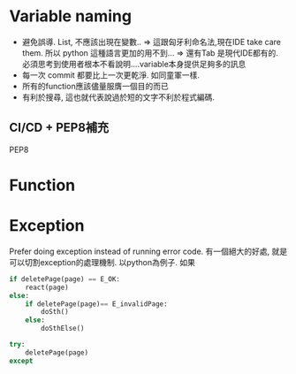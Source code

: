 # Variable naming
- 避免誤導. List, 不應該出現在變數..
	=> 這跟匈牙利命名法,現在IDE take care them. 所以 python 這種語言更加的用不到...
	=> 還有Tab 是現代IDE都有的. 必須思考到使用者根本不看說明....variable本身提供足夠多的訊息
- 每一次 commit 都要比上一次更乾淨.  如同童軍一樣.
- 所有的function應該儘量服膺一個目的而已
- 有利於搜尋,  這也就代表說過於短的文字不利於程式編碼.


## CI/CD + PEP8補充
PEP8
# Function
# Exception
Prefer doing exception instead of running error code. 有一個絕大的好處, 就是可以切割exception的處理機制. 以python為例子. 如果 
```python
if deletePage(page) == E_OK:
	react(page)
else:
	if deletePage(page)== E_invalidPage:
		doSth()
	else:
		doSthElse()

try:
	deletePage(page)
except
```
<!--stackedit_data:
eyJoaXN0b3J5IjpbMTg5MTgyMzExMSwtMTI5NTIwMDkzMSw4OD
k5ODEzOCwxMDAxNTY4OTc2LDE2NjY3NDQyNzksLTIxMzc5NDQ1
MTAsMzQxOTM1ODY4LDE2MDUxMTE1MTQsMTMzMTQ4MzQyMV19
-->